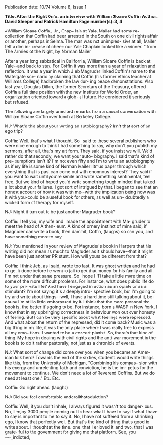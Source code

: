 Publication date: 10/74
Volume 8, Issue 1

**Title: After the Right On's: an interview with William Sloane Coffin**
**Author: David Sleeper and Patrick Hamilton**
**Page number(s): 3, 4**

«William Sloane Coffin., Jr., Chap-
lain at Yale. Mailer had some re-
collection that Coffin had been 
arrested in the South on one civil 
rights affair or another, perhaps in 
Selma. The man was not unimpres-
sive at all; Mailer felt a dim in-
crease of cheer: our Yale Chaplain 
looked like a winner. " 
from The Armies of the Night, 
by Norman Mailer 

After a year long sabbatical in 
California, William Sloane Coffin 
is back at Yale--and back to stay. 
For Coffin it was more than a year 
of relaxation and reflection. It was a 
year in which J eb Magruder linked 
Coffin's name to the Watergate sce-
nario by claiming that Coffin (his 
former ethics teacher at Williams 
College) had broken the law dur-
ing peace demonstrations. Also last 
year, Douglas Dillon, the former 
Secretary of the Treasury, offered 
Coffin a full time position with the 
new Institute for World Order, an 
organization oriented toward a glob-
al future. He considered it seriously 
but refused. 

The following are largely unedited 
remarks from a casual conversation 
with William Sloane Coffin over 
lunch at Berkeley College. 

NJ: What's this about your 
writing an autobiography? Isn't that 
sort of an ego trip? 

Coffin: Well, that's what I 
thought. So I said to these several 
publishers who were nice enough to 
think I had something to say, why 
don't you publish my sermons, after 
all, that's my art form. They said, if 
you insist we will. We'd rather do 
that secondly, we want your auto-
biography. I said that's kind of pre-
sumptions isn't it? I'm not even fifty 
and I'm to write an autobiography as 
if my life is some kind of Norman 
Mailer litmus paper through which 
everything that is past can come out 
with enormous interest? They said if 
you want to wait until you're senile 
and write something sentimental, 
feel free. But we kind of hoped you'd 
write something tough minded that 
talked a lot about your failures. I got 
sort of intrigued by that. I began to 
see that an honest account of how it 
was with me--with the implication 
being how was it with you-could be a 
useful book for others, as well as un-
doubtedly a wicked form of therapy 
for myself. 

NJ: Might it tum out to be just 
another Magruder book? 

Coffin: I tell you, my wife and I 
made the appointment with Ma-
gruder to meet the head of A then-
eum. A kind of ornery instinct of 
mine said, if Magruder can write a 
book, then dammit, Coffin, (laughs) 
so can you, and have something 
more to say. 

NJ: You mentioned in your review 
of Magruder's book in Harpers that 
his writing did not mean as much to 
Magruder as it should have--that it 
might have been just another PR 
stunt. How will yours be different 
from that? 

Coffin: I think Jeb, as I said, 
wrote too fast. It was ghost written 
and he had to get it done before he 
went to jail to get that money for his 
family and all. I'm not under that 
same pressure. So I hope I '11 take a 
little more time on some of the more 
difficult problems. For instance, 
what does public life do to your pri-
vate life? And have I engaged in 
action as an opiate or as a stimulant? 
I'm not saying it's a deeply intro-
spective book, but I'm going to try 
and write about things--well, I have a 
hard time still talking about it, be-
cause I'm still a little embarassed by 
it. I think that the more personal the 
book is, the better it's going to be. 
For instance, born a WASP in New 
York, I know that in my upbringing 
correctness in behaviour won out 
over honesty of feeling. But I can be 
very specific about what feelings 
were repressed. And what about the 
return of the repressed, did it come 
back? Music was a big thing in my 
life, it was the only place where I was 
really free to express all my emo-
tions. I wanted to be a concert 
pianist. So, there's that kind of 
thing. My hope in dealing with civil 
rights and the anti-war movement in 
the book is to do it rather pastorally, 
not just as a chronicle of events. 

NJ: What sort of change did come 
over you when you became an Amer-
ican folk hero? Towards the end of 
the sixties, students would write 
things like this, from the University of 
Michigan, "Combining his compas-
sion with his energy and unrelenting 
faith and conviction, he is the im-
petus for the movement to continue. 
We don't need a lot of Reverend 
Coffins. But we do need at least 
one." Etc. Etc. 

Coffin: Go right ahead. (laughs) 

NJ: Did you feel comfortable 
underallthatadulation? 

Coffin: Well, if you don't inhale, I 
always figured it wasn't too danger-
ous. No, I enjoy 3000 people coming 
out to hear what I have to say if 
what I have to say is important to 
me to say it. No, I have not suffered 
from a shrinking ego, I know that 
perfectly well. But that's the kind of 
thing that's good to write about. I 
thought at the time, one, that I 
enjoyed it; and two, that I was grate-
ful to the government for giving me 
that platform. See, you ~~_indicted,